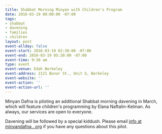 ```yaml
---
title: Shabbat Morning Minyan with Children's Program
date: 2016-03-19 00:00:00 -07:00
tags:
- shabbat
- davening
- families
- children
layout: post
event-allday: false
event-start: 2016-03-19 02:30:00 -07:00
event-end: 2016-03-19 05:30:00 -07:00
event-time: 9:30 am
type: event
event-venue: Edah Berkeley
event-address: 2121 Bonar St., Unit G, Berkeley
event-website: ''
event-action: ''
event-action-url: ''
---
```


Minyan Dafna is piloting an additional Shabbat morning davening in March, which will feature children's programming by Elana Naftalin-Kelman. As always, our services are open to everyone.

Davening will be followed by a special kiddush. Please email [info at minyandafna . org](mailto:info@minyandafna.org) if you have any questions about this pilot.